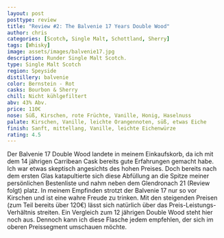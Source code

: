 ```yaml
---
layout: post
posttype: review
title: "Review #2: The Balvenie 17 Years Double Wood"
author: chris
categories: [Scotch, Single Malt, Schottland, Sherry]
tags: [Whisky]
image: assets/images/balvenie17.jpg
description: Runder Single Malt Scotch.
type: Single Malt Scotch
region: Speyside
distillery: balvenie
color: Bernstein - Rot
casks: Bourbon & Sherry
chill: Nicht kühlgefiltert
abv: 43% Abv.
price: 110€
nose: Süß, Kirschen, rote Früchte, Vanille, Honig, Haselnuss
palate: Kirschen, Vanille, leichte Orangennoten, süß, etwas Eiche
finish: Sanft, mittellang, Vanille, leichte Eichenwürze
rating: 4.5
---
```


Der Balvenie 17 Double Wood landete in meinem Einkaufskorb, da ich mit dem 14 jährigen Carribean Cask bereits gute Erfahrungen gemacht habe. Ich war etwas skeptisch angesichts des hohen Preises. Doch bereits nach dem ersten Glas katapultierte sich diese Abfüllung an die Spitze meiner persönlichen Bestenliste und nahm neben dem Glendronach 21 (Review folgt) platz. In meinem Empfinden strotzt der Balvenie 17 nur so vor Kirschen und ist eine wahre Freude zu trinken. Mit den steigenden Preisen (zum Teil bereits über 120€) lässt sich natürlich über das Preis-Leistungs-Verhältnis streiten. Ein Vergleich zum 12 jährigen Double Wood steht hier noch aus. Dennoch kann ich diese Flasche jedem empfehlen, der sich im oberen Preissegment umschauen möchte. 
